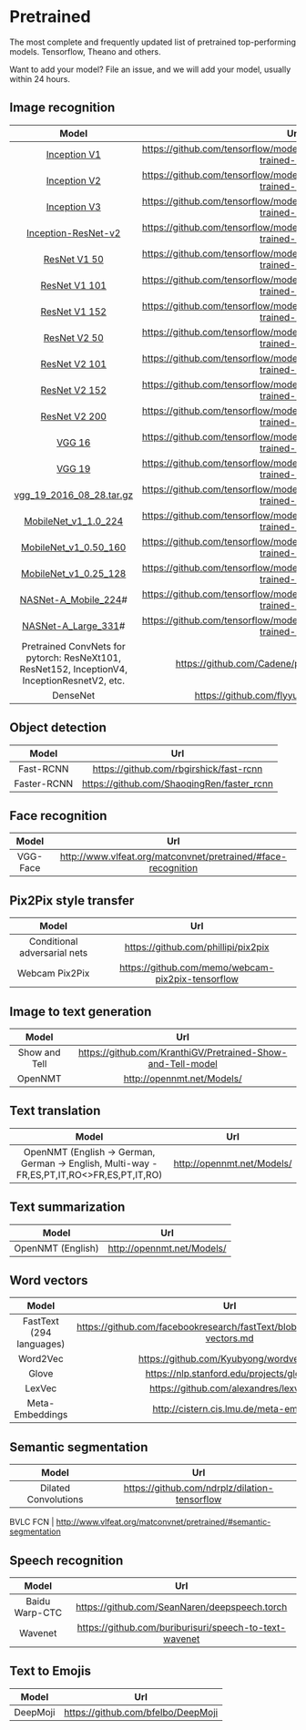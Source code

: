 # Pretrained

The most complete and frequently updated list of pretrained top-performing models. Tensorflow, Theano and others. 

Want to add your model? File an issue, and we will add your model, usually within 24 hours.

## Image recognition

Model | Url  | 
:----:|:------------:|
[Inception V1](http://arxiv.org/abs/1409.4842v1)|https://github.com/tensorflow/models/tree/master/research/slim#pre-trained-models
[Inception V2](http://arxiv.org/abs/1502.03167)|https://github.com/tensorflow/models/tree/master/research/slim#pre-trained-models
[Inception V3](http://arxiv.org/abs/1512.00567)|https://github.com/tensorflow/models/tree/master/research/slim#pre-trained-models
[Inception-ResNet-v2](http://arxiv.org/abs/1602.07261)|https://github.com/tensorflow/models/tree/master/research/slim#pre-trained-models
[ResNet V1 50](https://arxiv.org/abs/1512.03385)|https://github.com/tensorflow/models/tree/master/research/slim#pre-trained-models
[ResNet V1 101](https://arxiv.org/abs/1512.03385)|https://github.com/tensorflow/models/tree/master/research/slim#pre-trained-models
[ResNet V1 152](https://arxiv.org/abs/1512.03385)|https://github.com/tensorflow/models/tree/master/research/slim#pre-trained-models
[ResNet V2 50](https://arxiv.org/abs/1603.05027) |https://github.com/tensorflow/models/tree/master/research/slim#pre-trained-models
[ResNet V2 101](https://arxiv.org/abs/1603.05027)|https://github.com/tensorflow/models/tree/master/research/slim#pre-trained-models
[ResNet V2 152](https://arxiv.org/abs/1603.05027) |https://github.com/tensorflow/models/tree/master/research/slim#pre-trained-models
[ResNet V2 200](https://arxiv.org/abs/1603.05027)|https://github.com/tensorflow/models/tree/master/research/slim#pre-trained-models
[VGG 16](http://arxiv.org/abs/1409.1556.pdf)|https://github.com/tensorflow/models/tree/master/research/slim#pre-trained-models
[VGG 19](http://arxiv.org/abs/1409.1556.pdf)|https://github.com/tensorflow/models/tree/master/research/slim#pre-trained-models
[vgg_19_2016_08_28.tar.gz](http://download.tensorflow.org/models/vgg_19_2016_08_28.tar.gz)|https://github.com/tensorflow/models/tree/master/research/slim#pre-trained-models
[MobileNet_v1_1.0_224](https://arxiv.org/pdf/1704.04861.pdf)|https://github.com/tensorflow/models/tree/master/research/slim#pre-trained-models
[MobileNet_v1_0.50_160](https://arxiv.org/pdf/1704.04861.pdf)|https://github.com/tensorflow/models/tree/master/research/slim#pre-trained-models
[MobileNet_v1_0.25_128](https://arxiv.org/pdf/1704.04861.pdf)|https://github.com/tensorflow/models/tree/master/research/slim#pre-trained-models
[NASNet-A_Mobile_224](https://arxiv.org/abs/1707.07012)#|https://github.com/tensorflow/models/tree/master/research/slim#pre-trained-models
[NASNet-A_Large_331](https://arxiv.org/abs/1707.07012)#|https://github.com/tensorflow/models/tree/master/research/slim#pre-trained-models
Pretrained ConvNets for pytorch: ResNeXt101, ResNet152, InceptionV4, InceptionResnetV2, etc. | https://github.com/Cadene/pretrained-models.pytorch
DenseNet | https://github.com/flyyufelix/DenseNet-Keras 


## Object detection

Model | Url  | 
:----:|:------------:|
Fast-RCNN | https://github.com/rbgirshick/fast-rcnn
Faster-RCNN | https://github.com/ShaoqingRen/faster_rcnn

## Face recognition
Model | Url  | 
:----:|:------------:|
VGG-Face |  http://www.vlfeat.org/matconvnet/pretrained/#face-recognition

## Pix2Pix style transfer
Model | Url  | 
:----:|:------------:|
Conditional adversarial nets | https://github.com/phillipi/pix2pix
Webcam Pix2Pix | https://github.com/memo/webcam-pix2pix-tensorflow

## Image to text generation
Model | Url  | 
:----:|:------------:|
Show and Tell | https://github.com/KranthiGV/Pretrained-Show-and-Tell-model
OpenNMT  | http://opennmt.net/Models/

## Text translation
Model | Url  | 
:----:|:------------:|
OpenNMT (English -> German, German -> English, Multi-way - FR,ES,PT,IT,RO<>FR,ES,PT,IT,RO)  | http://opennmt.net/Models/



## Text summarization
Model | Url  | 
:----:|:------------:|
OpenNMT (English)  | http://opennmt.net/Models/



## Word vectors
Model | Url  | 
:----:|:------------:|
FastText (294 languages) | https://github.com/facebookresearch/fastText/blob/master/pretrained-vectors.md
Word2Vec | https://github.com/Kyubyong/wordvectors
Glove  | https://nlp.stanford.edu/projects/glove/
LexVec | https://github.com/alexandres/lexvec
Meta-Embeddings | http://cistern.cis.lmu.de/meta-emb/


## Semantic segmentation
Model | Url  | 
:----:|:------------:|
Dilated Convolutions | https://github.com/ndrplz/dilation-tensorflow

BVLC FCN | http://www.vlfeat.org/matconvnet/pretrained/#semantic-segmentation


## Speech recognition

Model | Url  | 
:----:|:------------:|
Baidu Warp-CTC   | https://github.com/SeanNaren/deepspeech.torch
Wavenet | https://github.com/buriburisuri/speech-to-text-wavenet

## Text to Emojis


Model | Url  | 
:----:|:------------:|
DeepMoji | https://github.com/bfelbo/DeepMoji




